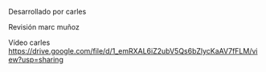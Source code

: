 Desarrollado por carles

Revisión marc muñoz


Vídeo carles
https://drive.google.com/file/d/1_emRXAL6iZ2ubV5Qs6bZlycKaAV7fFLM/view?usp=sharing